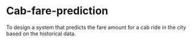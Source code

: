 # Cab-fare-prediction
To design a system that predicts the fare amount for a cab ride in the city based on the historical data.
